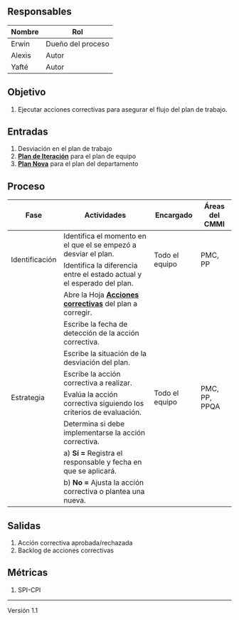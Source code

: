 ## Responsables

| Nombre  | Rol   |
|---------|-------|
| Erwin   | Dueño del proceso |
| Alexis  | Autor |
| Yafté   | Autor |

## Objetivo
1. Ejecutar acciones correctivas para asegurar el flujo del plan de trabajo.

## Entradas
1. Desviación en el plan de trabajo
2. **[Plan de Iteración](https://docs.google.com/spreadsheets/d/1LJBa3L4L6kyVMiC2n8WxKfYz4tH5eatCR0WTTe5kJVw/edit#gid=1200040460)** para el plan de equipo
3. **[Plan Nova](https://docs.google.com/spreadsheets/d/1_tEVZlBT36JiXt0Qq1hy3zojkzO2abnw79ju-6LbB4s/edit#gid=1926334706&fvid=1861621495)** para el plan del departamento

## Proceso
<table>
  <thead>
    <tr>
      <th>Fase</th>
      <th>Actividades</th>
      <th>Encargado</th>
      <th>Áreas del CMMI</th>
    </tr>
  </thead>
  <tbody>
    <tr>
      <td rowspan="2">Identificación</td>
      <td>Identifica el momento en el que el se empezó a desviar el plan. </td>
      <td rowspan="2">Todo el equipo</td>
      <td rowspan="2">PMC, PP</td>
    </tr>
    <tr>
      <td>Identifica la diferencia entre el estado actual y el esperado del plan.</td>
    </tr>
    <tr>
      <td rowspan="8">Estrategia</td>
      <td>Abre la Hoja <strong><a href="https://docs.google.com/spreadsheets/d/10jles4oKMwJUHPutNXLaHZ7kg8zFZ9TdrAVAJlUmjfU/edit#gid=143546945">Acciones correctivas</a></strong> del plan a corregir.</td>
      <td rowspan="8">Todo el equipo</td>
      <td rowspan="8">PMC, PP, PPQA</td>
    </tr>
    <tr>
      <td>Escribe la fecha de detección de la acción correctiva.</td>
    </tr>
    <tr>
      <td>Escribe la situación de la desviación del plan.</td>
    </tr>
    <tr>
      <td>Escribe la acción correctiva a realizar.</td>
    </tr>
    <tr>
      <td>Evalúa la acción correctiva siguiendo los criterios de evaluación.</td>
    </tr>
    <tr>
      <td>Determina si debe implementarse la acción correctiva.</td>
    </tr>
    <tr>
      <td>a) <strong>Sí =</strong> Registra el responsable y fecha en que se aplicará.</td>
    </tr>
    <tr>
      <td>b) <strong>No =</strong> Ajusta la acción correctiva o plantea una nueva.</td>
    </tr>
  </tbody>
</table>

## Salidas
1. Acción correctiva aprobada/rechazada
2. Backlog de acciones correctivas

## Métricas
1. SPI-CPI

***
Versión 1.1
